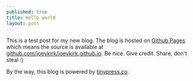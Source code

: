 ```yaml
---
published: true
title: Hello world
layout: post
---
```

This is a test post for my new blog. The blog is hosted on [Github Pages](http://pages.github.com/) which means the source is available at [github.com/joeykirk/joeykirk.github.io](http://github.com/joeykirk/joeykirk.github.io). Be nice. Give credit. Share, don't steal :)

By the way, this blog is powered by [tinypress.co](https://tinypress.co).